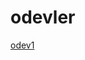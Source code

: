 # odevler
<a href ="https://beyzakoser/github.io/odevler/Array%20Demo.html" rel="nofollow">odev1</a>
